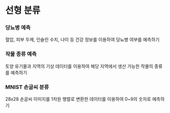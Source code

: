 # 선형 분류
### 당뇨병 예측
혈압, 피부 두께, 인슐린 수치, 나이 등 건강 정보를 이용하여 당뇨병 여부를 예측하기

### 작물 종류 예측
토양 유기물과 지역의 기상 데이터를 이용하여  해당 지역에서 생산 가능한 작물의 종류를 예측하기

### MNIST 손글씨 분류
28x28 손글씨 이미지를 1차원 행렬로 변환한 데이터를 이용하여 0~9의 숫자로 예측하기 
